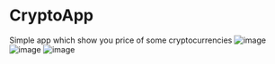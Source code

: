 # CryptoApp
Simple app which show you price of some cryptocurrencies
![image](https://github.com/outcastzzz/CryptoApp/assets/128496191/d7fee9f1-fb06-40bd-bf14-6627e9252d05)
![image](https://github.com/outcastzzz/CryptoApp/assets/128496191/f952a339-1b0c-4ec7-a5e8-963269987f78)
![image](https://github.com/outcastzzz/CryptoApp/assets/128496191/2bcb75c4-790b-4b8d-b4c0-9bc67e4fe653)


